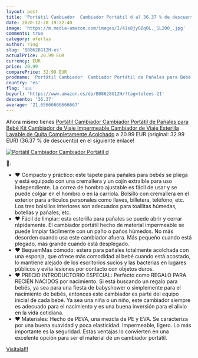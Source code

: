 ```yaml
---
layout: post
title: 'Portátil Cambiador  Cambiador Portátil d al 36.37 % de descuento'
date: 2020-12-28 19:22:40
image: 'https://m.media-amazon.com/images/I/41s8jyGBq0L._SL200_.jpg'
comments: true
category: ofertas
author: ring
slug: 'B08628G12H-es'
actualPrice: 20.99 EUR
currency: EUR
price: 20.99
comparePrice: 32.99 EUR
prodname: 'Portátil Cambiador  Cambiador Portátil de Pañales para Bebé  Kit Cambiador de Viaje  Impermeable Cambiador de Viaje Esterilla Lavable de Quita Completamente Acolchado'
country: 'es'
flag: '🇪🇸'
buyurl: 'https://www.amazon.es/dp/B08628G12H/?tag=tolees-21'
descuento: '36.37'
average: '21.65666666666667'
---
```


Ahora mismo tienes [Portátil Cambiador  Cambiador Portátil de Pañales para Bebé  Kit Cambiador de Viaje  Impermeable Cambiador de Viaje Esterilla Lavable de Quita Completamente Acolchado](https://www.amazon.es/dp/B08628G12H/?tag=tolees-21) a 20.99 EUR (original: 32.99 EUR) (36.37 %  de descuento) en el siguiente enlace!

[![Portátil Cambiador  Cambiador Portátil d](https://m.media-amazon.com/images/I/41s8jyGBq0L._SL200_.jpg)](https://www.amazon.es/dp/B08628G12H/?tag=tolees-21)

🔎:

- ❤ Compacto y práctico: este tapete para pañales para bebés se pliega y está equipado con una cremallera y un cojín extraíble para uso independiente. La correa de hombro ajustable es fácil de usar y se puede colgar en el hombro o en la carriola. Bolsillo con cremallera en el exterior para artículos personales como llaves, billetera, teléfono, etc. Los tres bolsillos interiores son adecuados para toallitas húmedas, botellas y pañales, etc.
- ❤ Fácil de limpiar: esta esterilla para pañales se puede abrir y cerrar rápidamente. El cambiador portátil hecho de material impermeable se puede limpiar fácilmente con un paño o paños húmedos. No más desorden cuando usa este cambiador afuera. Más pequeño cuando está plegado, más grande cuando está desplegado.
- ❤ BequemMás cómodo: estera para pañales totalmente acolchada con una esponja, que ofrece más comodidad al bebé cuando está acostado, lo mantiene alejado de los escritorios sucios y las bacterias en lugares públicos y evita lesiones por contacto con objetos duros.
- ❤ PRECIO INTRODUCTORIO ESPECIAL: Perfecto como REGALO PARA RECIÉN NACIDOS por nacimiento. Si está buscando un regalo para bebés, ya sea para una fiesta de babyshower o simplemente para el nacimiento de bebés, entonces este cambiador es parte del equipo inicial de cada bebé. Ya sea una niña o un niño, este cambiador siempre es adecuado para el nacimiento y es una buena inversión para el alivio en la vida cotidiana.
- ❤ Materiales: Hecho de PEVA, una mezcla de PE y EVA. Se caracteriza por una buena suavidad y poca elasticidad. Impermeable, ligero. Lo más importante es la seguridad. Estas ventajas lo convierten en una excelente opción para ser el material de un cambiador portátil.

[Visítala!!!](https://www.amazon.es/dp/B08628G12H/?tag=tolees-21)
